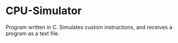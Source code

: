 # CPU-Simulator
Program written in C. Simulates custom instructions, and receives a program as a text file. 
